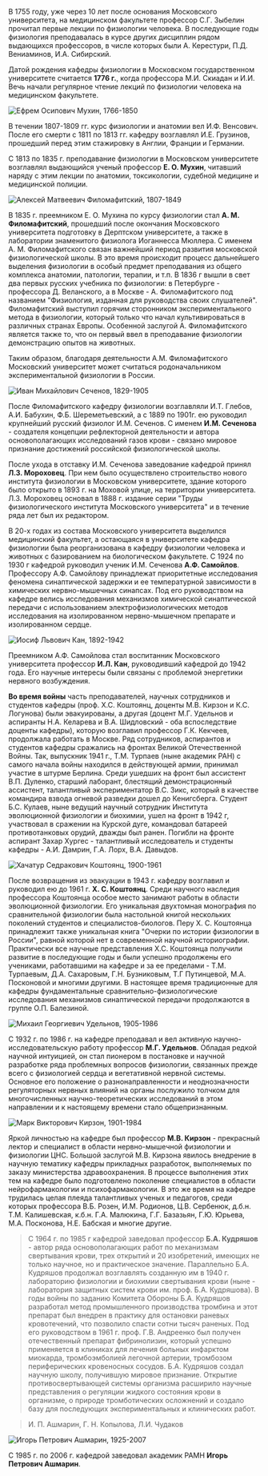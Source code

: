 В 1755 году, уже через 10 лет после основания Московского университета, на медицинском факультете профессор С.Г. Зыбелин прочитал первые лекции по физиологии человека. В последующие годы физиология преподавалась в курсе других дисциплин рядом выдающихся профессоров, в числе которых были А. Керестури, П.Д. Вениаминов, И.А. Сибирский. 

Датой рождения кафедры физиологии в Московском государственном университете считается **1776 г.**, когда профессора М.И. Скиадан и И.И. Вечь начали регулярное чтение лекций по физиологии человека на медицинском факультете.

![Ефрем Осипович Мухин, 1766-1850](./mukhin.jpg)

В течении 1807-1809 гг. курс физиологии и анатомии вел И.Ф. Венсович. После его смерти с 1811 по 1813 гг. кафедру возглавлял И.Е. Грузинов, прошедший перед этим стажировку в Англии, Франции и Германии. 

С 1813 по 1835 г. преподавание физиологии в Московском университете возглавлял выдающийся ученый профессор **Е. О. Мухин**, читавший наряду с этим лекции по анатомии, токсикологии, судебной медицине и медицинской полиции.

![Алексей Матвеевич Филомафитский, 1807-1849](./filomafitsky.jpg)

В 1835 г. преемником Е. О. Мухина по курсу физиологии стал **А. М. Филомафитский**, прошедший после окончания Московского университета подготовку в Дерптском университете, а также в лаборатории знаменитого физиолога Иоганнесса Мюллера. С именем А. М. Филомафитского связан важнейший период развития московской физиологической школы.
В это время происходит процесс дальнейшего выделения физиологии в особый предмет преподавания из общего комплекса анатомии, патологии, терапии, и т.п. В 1836 г вышли в свет два первых русских учебника по физиологии: в Петербурге - профессора Д. Веланского, а в Москве - А. Филомафитского под названием "Физиология, изданная для руководства своих слушателей". Филомафитский выступил горячим сторонником экспериментального метода в физиологии, который только что начал культивироваться в различных странах Европы. Особенной заслугой А. Филомафитского является также то, что он первый ввел в преподавание физиологии демонстрацию опытов на животных. 

Таким образом, благодаря деятельности А.М. Филомафитского Московский университет может считаться родоначальником экспериментальной физиологии в России.

![Иван Михайлович Сеченов, 1829-1905](./sechenov.jpg)

После Филомафитского кафедру физиологии возглавляли И.Т. Глебов, А.И. Бабухин, Ф.Б. Шереметьевский, а с 1889 по 1901г. ею руководил крупнейший русский физиолог И.М. Сеченов. С именем **И.М. Сеченова** - создателя концепции рефлекторной деятельности и автора основополагающих исследований газов крови - связано мировое признание достижений российской физиологической школы.

После ухода в отставку И.М. Сеченова заведование кафедрой принял **Л.З. Мороховец**. При нем было осуществлено строительство нового института физиологии в Московском университете, здание которого было открыто в 1893 г. на Моховой улице, на территории университета. Л.З. Мороховец основал в 1888 г. издание серии "Труды физиологического института Московского университета" и в течение ряда лет был их редактором. 

В 20-х годах из состава Московского университета выделился медицинский факультет, а остающаяся в университете кафедра физиологии была реорганизована в кафедру физиологии человека и животных с базированием на биологическом факультете. С 1924 по 1930 г кафедрой руководил ученик И.М. Сеченова **А.Ф. Самойлов**. Профессору А.Ф. Самойлову принадлежат приоритетные исследования феномена синаптической задержки и ее температурной зависимости в химических нервно-мышечных синапсах. Под его руководством на кафедре велись исследования механизмов химической синаптической передачи с использованием электрофизиологических методов исследования на изолированном нервно-мышечном препарате и изолированном сердце.

![Иосиф Львович Кан, 1892-1942](./kan.jpg)

Преемником А.Ф. Самойлова стал воспитанник Московского университета профессор **И.Л. Кан**, руководивший кафедрой до 1942 года. Его научные интересы были связаны с проблемой энергетики нервного возбуждения.

**Во время войны** часть преподавателей, научных сотрудников и студентов кафедры (проф. Х.С. Коштоянц, доценты М.В. Кирзон и К.С. Логунова) были эвакуированы, а другая (доцент М.Г. Удельнов и аспиранты Н.А. Келарева и В.А. Шидловский - оба вспоследствие доценты кафедры), которую возглавил профессор Г.К. Кекчеев, продолжала работать в Москве. Ряд сотрудников, аспирантов и студентов кафедры сражались на фронтах Великой Отечественной Войны. Так, выпускник 1941 г., Т.М. Турпаев (ныне академик РАН) с самого начала войны находился в действующей армии, принимал участие в штурме Берлина. Среди ушедших на фронт был ассистент В.П. Дуленко, старший лаборант, блестящий демонстрационный ассистент, талантливый экспериментатор В.С. Зикс, который в качестве командира взвода огневой разведки дошел до Кенигсберга. Студент Б.С. Кулаев, ныне ведущий научный сотрудник Института эволюционной физиологии и биохимии, ушел на фронт в 1942 г, участвовал в сражении на Курской дуге, командовал батареей противотанковых орудий, дважды был ранен. Погибли на фронте аспирант Захар Хургес - талантливый исследователь и студенты кафедры - А.И. Дамрин, Г.А. Лорх, В.А. Давыдов.

![Хачатур Седракович Коштоянц, 1900-1961](./koshtoyants.jpg)

После возвращения из эвакуации в 1943 г. кафедру возглавил и руководил ею до 1961 г. **Х. С. Коштоянц**. Среди научного наследия профессора Коштоянца особое место занимают работы в области эволюционной физиологии. Его уникальная двухтомная монография по сравнительной физиологии была настольной книгой нескольких поколений студентов и специалистов-биологов. Перу Х. С. Коштоянца принадлежит также уникальная книга "Очерки по истории физиологии в России", равной которой нет в современной научной историографии.
Практически все научные представления Х.С. Коштоянца получили развитие в последующие годы и были успешно продолжены его учениками, работавшими на кафедре и за ее пределами - Т.М. Турпаевым, Д.А. Сахаровым, Г.Н. Бузниковым, Т.Г Путинцевой, М.А. Посконовой и многими другими. В настоящее время традиционные для кафедры фундаментальные сравнительно-физиологические исследования механизмов синаптической передачи продолжаются в группе О.П. Балезиной.

![Михаил Георгиевич Удельнов, 1905-1986](./udelnov.jpg)

С 1932 г. по 1986 г. на кафедре преподавал и вел активную научно-исследовательскую работу профессор **М.Г. Удельнов**. Обладая редкой научной интуицией, он стал пионером в постановке и научной разработке ряда проблемных вопросов физиологии, связанных прежде всего с физиологией сердца и вегетативной нервной системы. Основное его положение о разнонаправленности и неоднозначности регуляторных нервных влияний на органы послужило толчком для многочисленных научно-теоретических исследований в этом направлении и к настоящему времени стало общепризнанным.

![Марк Викторович Кирзон, 1901-1984](./kirzon_sm.jpg)

Яркой личностью на кафедре был профессор **М.В. Кирзон** - прекрасный лектор и специалист в области нервно-мышечной физиологии и физиологии ЦНС. Большой заслугой М.В. Кирзона явилось внедрение в научную тематику кафедры прикладных разработок, выполняемых по заказу министерства здравоохранения. В процессе выполнения этих тем на кафедре было подготовлено поколение специалистов в области нейрофармакологии и психофармакологии.
В это же время на кафедре трудилась целая плеяда талантливых ученых и педагогов, среди которых профессора В.Б. Розен, И.М. Родионов, Ц.В. Сербенюк, д.б.н. Т.М. Калишевская, к.б.н. Г.А. Малюкина, Г.Г. Базазьян, Г.Ю. Юрьева, М.А. Посконова, Н.Е. Бабская и многие другие. 

>С 1964 г. по 1985 г кафедрой заведовал профессор **Б.А. Кудряшов** - автор ряда основополагающих работ по механизмам свертывания крови, трех открытий и 20 изобретений, имеющих не только научное, но и практическое значение. Параллельно Б.А. Кудряшов продолжал возглавлять созданную им в 1940 г. лабораторию физиологии и биохимии свертывания крови (ныне - лаборатория защитных систем крови им. проф. Б.А. Кудряшова). В годы войны по заданию Комитета Обороны Б.А. Кудряшов разработал метод промышленного производства тромбина и этот препарат был внедрен в практику для остановки раневых кровотечений, что позволило спасти сотни тысяч раненых. Под его руководством в 1961 г. проф. Г.В. Андреенко был получен отечественный препарат фибринолизин, который успешно применяется в клиниках для лечения больных инфарктом миокарда, тромбоэмболией легочной артерии, тромбозом периферических кровеносных сосудов. Б.А. Кудряшов создал научную школу, получившую мировое признание. Открытие противосвертывающей системы организма расширило научные представления о регуляции жидкого состояния крови в организме, о природе тромботических осложнений и создало базу для последующих экспериментальных и клинических работ.

>И. П. Ашмарин, Г. Н. Копылова, Л.И. Чудаков 
 
![Игорь Петрович Ашмарин, 1925-2007](./ashmarin.jpg)

С 1985 г. по 2006 г. кафедрой заведовал академик РАМН **Игорь Петрович Ашмарин**.

